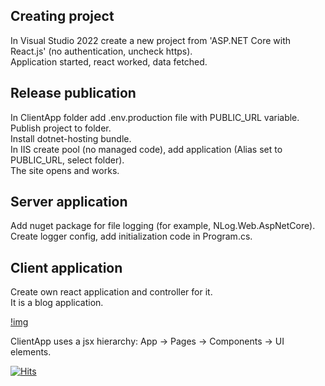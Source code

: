 ## Creating project

In Visual Studio 2022 create a new project from 'ASP.NET Core with React.js' (no authentication, uncheck https).  
Application started, react worked, data fetched.  


## Release publication

In ClientApp folder add .env.production file with PUBLIC_URL variable.  
Publish project to folder.  
Install dotnet-hosting bundle.  
In IIS create pool (no managed code), add application (Alias set to PUBLIC_URL, select folder).  
The site opens and works.  

## Server application

Add nuget package for file logging (for example, NLog.Web.AspNetCore).  
Create logger config, add initialization code in Program.cs.  

## Client application

Create own react application and controller for it.  
It is a blog application.

[!img](demo.png)

ClientApp uses a jsx hierarchy: App -> Pages -> Components -> UI elements.

[![Hits](https://hits.seeyoufarm.com/api/count/incr/badge.svg?url=https%3A%2F%2Fgithub.com%2Fmiptleha%2Fcs-react&count_bg=%230C7DBD&title_bg=%23555555&icon=&icon_color=%23E7E7E7&title=hits&edge_flat=false)](https://hits.seeyoufarm.com)

